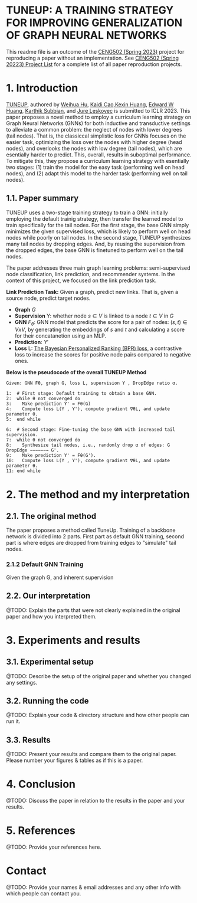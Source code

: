 # TUNEUP: A TRAINING STRATEGY FOR IMPROVING GENERALIZATION OF GRAPH NEURAL NETWORKS

This readme file is an outcome of the [CENG502 (Spring 2023)](https://ceng.metu.edu.tr/~skalkan/ADL/) project for reproducing a paper without an implementation. See [CENG502 (Spring 20223) Project List](https://github.com/CENG502-Projects/CENG502-Spring2023) for a complete list of all paper reproduction projects.

# 1. Introduction

[TUNEUP](https://openreview.net/pdf?id=8xuFD1yCoH), authored by [Weihua Hu](https://scholar.google.co.jp/citations?user=wAFMjfkAAAAJ&hl=ja), [Kaidi Cao](https://scholar.google.com/citations?user=4Zw1PJ8AAAAJ&hl=en),[Kexin Huang](https://scholar.google.com/citations?user=ogEXTOgAAAAJ&hl=en), [Edward W Huang](https://scholar.google.com/citations?user=EqvdkCAAAAAJ&hl=en), [ Karthik Subbian](https://scholar.google.com/citations?user=6ai0lDAAAAAJ&hl=en), and [Jure Leskovec](https://scholar.google.com/citations?user=Q_kKkIUAAAAJ&hl=en) is submitted to ICLR 2023. This paper proposes a novel method to employ a curriculum learning strategy on Graph Neural Networks (GNNs) for both inductive and transductive settings to alleviate a common problem: the neglect of nodes with lower degrees (tail nodes). That is, the classiccal simplistic loss for GNNs focuses on the easier task, optimizing the loss over the nodes with higher degree (head nodes), and overlooks the nodes with low degree (tail nodes), which are esentially harder to predict. This, overall, results in suboptimal performance. To mitigate this, they propose a curriculum learning strategy with esentially two stages: (1) train the model for the easy task (performing well on head nodes), and (2) adapt this model to the harder task (performing well on tail nodes).

## 1.1. Paper summary

TUNEUP uses a two-stage training strategy to train a GNN: initially employing the default trainig strategy, then transfer the learned model to train specifically for the tail nodes. For the first stage, the base GNN simply minimizes the given supervised loss, which is likely to perform well on head nodes while poorly on tail nodes. In the second stage, TUNEUP synthesizes many tail nodes by dropping edges. And, by reusing the supervision from the dropped edges, the base GNN is finetuned to perform well on the tail nodes. 

The paper addresses three main graph learning problems: semi-supervised node classification, link prediction, and recommender systems. In the context of this project, we focused on the link prediction task.

**Link Prediction Task:** Given a graph, predict new links. That is, given a source node, predict target nodes. 
* **Graph** $G$
* **Supervision** Y: whether node $s \in V$ is linked to  a node $t \in V$ in $G$
* **GNN** $F_{\theta}$: GNN model that predicts the score for a pair of nodes: $(s,t) \in V x V$, by generating the embeddings of $s$ and $t$ and calculating a score for their concatanetion using an MLP.
* **Prediction**: $Y'$
* **Loss** L: [The Bayesian Personalized Ranking (BPR) loss](https://arxiv.org/abs/1205.2618), a contrastive loss to increase the scores for positive node pairs compared to negative ones.

**Below is the pseudocode of the overall TUNEUP Method**
```
Given: GNN Fθ, graph G, loss L, supervision Y , DropEdge ratio α.

1:  # First stage: Default training to obtain a base GNN.
2:  while θ not converged do
3:    Make prediction Y' = Fθ(G)
4:    Compute loss L(Y , Y'), compute gradient ∇θL, and update parameter θ.
5:  end while

6:  # Second stage: Fine-tuning the base GNN with increased tail supervision.
7:  while θ not converged do
8:    Synthesize tail nodes, i.e., randomly drop α of edges: G DropEdge −−−−−−→ G'.
9:    Make prediction Y' = Fθ(G').
10:   Compute loss L(Y , Y'), compute gradient ∇θL, and update parameter θ.
11: end while

```

# 2. The method and my interpretation

## 2.1. The original method

The paper proposes a method called TuneUp. Training of a backbone network is divided into 2 parts. First part as default GNN training, second part is where edges are dropped from training edges to "simulate" tail nodes.

### 2.1.2 Default GNN Training
Given the graph G, and inherent supervision


## 2.2. Our interpretation 

@TODO: Explain the parts that were not clearly explained in the original paper and how you interpreted them.

# 3. Experiments and results

## 3.1. Experimental setup

@TODO: Describe the setup of the original paper and whether you changed any settings.

## 3.2. Running the code

@TODO: Explain your code & directory structure and how other people can run it.

## 3.3. Results

@TODO: Present your results and compare them to the original paper. Please number your figures & tables as if this is a paper.

# 4. Conclusion

@TODO: Discuss the paper in relation to the results in the paper and your results.

# 5. References

@TODO: Provide your references here.

# Contact

@TODO: Provide your names & email addresses and any other info with which people can contact you.
